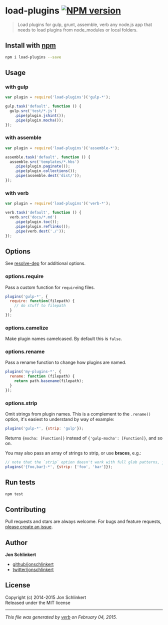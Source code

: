 # load-plugins [![NPM version](https://badge.fury.io/js/load-plugins.svg)](http://badge.fury.io/js/load-plugins)

> Load plugins for gulp, grunt, assemble, verb any node.js app that needs to load plugins from node_modules or local folders.

## Install with [npm](npmjs.org)

```bash
npm i load-plugins --save
```


## Usage

### with gulp

```js
var plugin = require('load-plugins')('gulp-*');

gulp.task('default', function () {
  gulp.src('test/*.js')
    .pipe(plugin.jshint());
    .pipe(plugin.mocha());
});
```

### with assemble

```js
var plugin = require('load-plugins')('assemble-*');

assemble.task('default', function () {
  assemble.src('templates/*.hbs')
    .pipe(plugin.paginate());
    .pipe(plugin.collections());
    .pipe(assemble.dest('dist/'));
});
```

### with verb

```js
var plugin = require('load-plugins')('verb-*');

verb.task('default', function () {
  verb.src('docs/*.md')
    .pipe(plugin.toc());
    .pipe(plugin.reflinks());
    .pipe(verb.dest('./'));
});
```

## Options

See [resolve-dep](https://github.com/jonschlinkert/resolve-dep) for additional options.

### options.require

Pass a custom function for `require`ing files.

```js
plugins('gulp-*', {
  require: function(filepath) {
    // do stuff to filepath
  }
});
```

### options.camelize

Make plugin names camelcased. By default this is `false`.

### options.rename

Pass a rename function to change how plugins are named.

```js
plugins('my-plugins-*', {
  rename: function (filepath) {
    return path.basename(filepath);
  }
});
```

### options.strip

Omit strings from plugin names. This is a complement to the `.rename()` option, it's easiest to understand by way of example:

```js
plugins('gulp-*', {strip: 'gulp'});
```

Returns `{mocha: [Function]}` instead of `{'gulp-mocha': [Function]}`, and so on.

You may also pass an array of strings to strip, or use **braces**, e.g.:

```js
// note that the `strip` option doesn't work with full glob patterns, just braces
plugins('{foo,bar}-*', {strip: ['foo', 'bar']});
```


## Run tests

```bash
npm test
```

## Contributing
Pull requests and stars are always welcome. For bugs and feature requests, [please create an issue][issues].

## Author

**Jon Schlinkert**
 
+ [github/jonschlinkert](https://github.com/jonschlinkert)
+ [twitter/jonschlinkert](http://twitter.com/jonschlinkert) 

## License
Copyright (c) 2014-2015 Jon Schlinkert  
Released under the MIT license

***

_This file was generated by [verb](https://github.com/assemble/verb) on February 04, 2015._

[issues]: https://github.com/jonschlinkert/load-plugins/issues